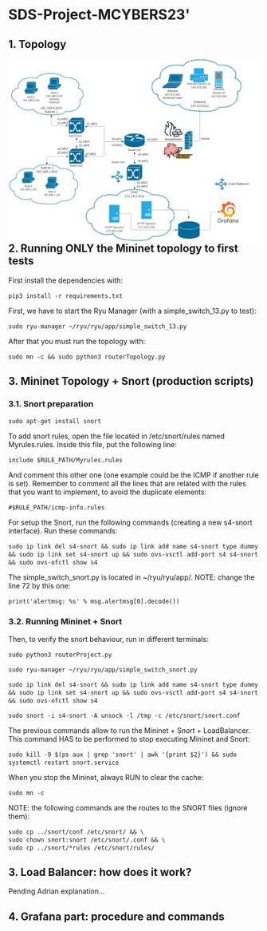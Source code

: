 # SDS-Project-MCYBERS23'
## 1. Topology
<img src="./resources/img/topo.png"
     alt="Topology of the project"
     style="float: left; margin-right: 10px;" />
## 2. Running ONLY the Mininet topology to first tests
First install the dependencies with:
```
pip3 install -r requirements.txt
```
First, we have to start the Ryu Manager (with a simple_switch_13.py to test):
```
sudo ryu-manager ~/ryu/ryu/app/simple_switch_13.py
```
After that you must run the topology with:
```
sudo mn -c && sudo python3 routerTopology.py
```
## 3. Mininet Topology + Snort (production scripts)
### 3.1. Snort preparation
```
sudo apt-get install snort
```
To add snort rules, open the file located in /etc/snort/rules named Myrules.rules. Inside this file, put the following line:
```
include $RULE_PATH/Myrules.rules
```
And comment this other one (one example could be the ICMP if another rule is set). Remember to comment all the lines that are related with the rules that you want to implement, to avoid the duplicate elements:
```
#$RULE_PATH/icmp-info.rules 
```
For setup the Snort, run the following commands (creating a new s4-snort interface). Run these commands:
```
sudo ip link del s4-snort && sudo ip link add name s4-snort type dummy && sudo ip link set s4-snort up && sudo ovs-vsctl add-port s4 s4-snort && sudo ovs-ofctl show s4
```
The simple_switch_snort.py is located in ~/ryu/ryu/app/. NOTE: change the line 72 by this one:
```
print('alertmsg: %s' % msg.alertmsg[0].decode())
```
### 3.2. Running Mininet + Snort
Then, to verify the snort behaviour, run in different terminals:
```
sudo python3 routerProject.py
```
```
sudo ryu-manager ~/ryu/ryu/app/simple_switch_snort.py
```
```
sudo ip link del s4-snort && sudo ip link add name s4-snort type dummy && sudo ip link set s4-snort up && sudo ovs-vsctl add-port s4 s4-snort && sudo ovs-ofctl show s4
```
```
sudo snort -i s4-snort -A unsock -l /tmp -c /etc/snort/snort.conf
```
The previous commands allow to run the Mininet + Snort + LoadBalancer.
This command HAS to be performed to stop executing Mininet and Snort:
```
sudo kill -9 $(ps aux | grep 'snort' | awk '{print $2}') && sudo systemctl restart snort.service
```
When you stop the Mininet, always RUN to clear the cache:
```
sudo mn -c
```
NOTE: the following commands are the routes to the SNORT files (ignore them):
```
sudo cp ../snort/conf /etc/snort/ && \
sudo chown snort:snort /etc/snort/.conf && \
sudo cp ../snort/*rules /etc/snort/rules/
```
## 3. Load Balancer: how does it work?
Pending Adrian explanation...

## 4. Grafana part: procedure and commands
